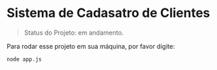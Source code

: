 <h1>Sistema de Cadasatro de Clientes</h1>

> Status do Projeto: em andamento.

Para rodar esse projeto em sua máquina, por favor digite:

```
node app.js
```
